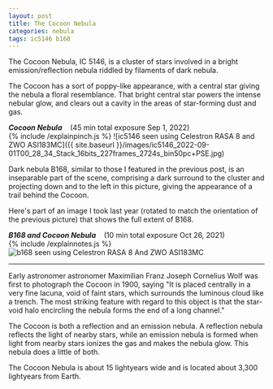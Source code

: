 ```yaml
---
layout: post
title: The Cocoon Nebula
categories: nebula
tags: ic5146 b168
---
```


The Cocoon Nebula, IC 5146, is a cluster of stars involved in a bright emission/reflection nebula riddled by filaments of dark nebula. 

The  Cocoon has a sort of  poppy-like appearance, with a central star giving the nebula a floral resemblance.
That bright central star powers the intense nebular glow, and clears out a cavity in the areas of star-forming dust and gas.



_**Cocoon Nebula**_  &nbsp;&nbsp; (45 min total exposure Sep 1, 2022)<br>
{% include /explainpinch.js %}
![ic5146 seen using Celestron RASA 8 and ZWO ASI183MC]({{ site.baseurl }}/images/ic5146_2022-09-01T00_28_34_Stack_16bits_227frames_2724s_bin50pc+PSE.jpg)

Dark nebula B168, similar to those I featured in the previous post,  is an inseparable part of the scene, comprising a dark surround to the cluster and projecting down and to the left in this picture, giving the appearance of a trail behind the Cocoon. 

Here's part of an image I took last year (rotated to match the orientation of the previous picture) that shows the full extent of B168.


_**B168 and Cocoon Nebula**_  &nbsp;&nbsp; (10 min total exposure Oct 26, 2021)<br>
{% include /explainnotes.js %}
<img src = "{{ site.baseurl }}/images/b168_2021-10-26T22_05_35_Stack_16bits_200frames_600s+PSE.jpg"
alt = "b168 seen using Celestron RASA 8 And ZWO ASI183MC"
onmouseover = "this.src='{{ site.baseurl }}/images/b168_2021-10-26t22_05_35_stack_16bits_200frames_600s+pse_notes.jpg'"
onmouseout = "this.src='{{ site.baseurl }}/images/b168_2021-10-26T22_05_35_Stack_16bits_200frames_600s+PSE.jpg'"
/><br>

------

Early astronomer astronomer Maximilian Franz Joseph Cornelius
Wolf was first to photograph the Cocoon in 1900, saying "It is placed
centrally in a very fine lacuna, void of faint stars, which surrounds the luminous cloud like a trench. The most striking feature with regard to this object is that the star-void halo encircling the nebula forms the end of a long channel."

The Cocoon is both a reflection and an emission nebula. A reflection nebula reflects the light of nearby stars, while an emission nebula is formed when light from nearby stars ionizes the gas and makes the nebula glow. This nebula does a little of both. 


The Cocoon Nebula is about 15 lightyears wide and is located about 3,300 lightyears from Earth.

